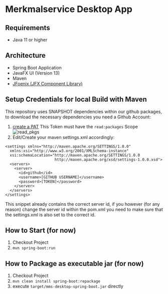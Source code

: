 # Merkmalservice Desktop App

## Requirements
- Java 11 or higher

## Architecture
- Spring Boot Application
- JavaFX UI (Version 13)
- Maven
- [JFoenix (JFX Component Library)](http://www.jfoenix.com/) 

## Setup Credentials for local Build with Maven
This repository uses SNAPSHOT dependencies within our github packages, to download the necessary dependencies you need a Github Account:
1. [create a PAT]( https://docs.github.com/en/github/authenticating-to-github/keeping-your-account-and-data-secure/creating-a-personal-access-token#creating-a-token)
This Token must have the `read:packages` Scope
![read_pkgs](https://user-images.githubusercontent.com/8503486/122915213-ce350d00-d35b-11eb-98e4-2273a0e0a6ad.PNG)
2. Edit/Create your maven settings.xml accordingly:
```
<settings xmlns="http://maven.apache.org/SETTINGS/1.0.0"
  xmlns:xsi="http://www.w3.org/2001/XMLSchema-instance"
  xsi:schemaLocation="http://maven.apache.org/SETTINGS/1.0.0
                      http://maven.apache.org/xsd/settings-1.0.0.xsd">
  <servers>
    <server>
      <id>github</id>
      <username>[GITHUB USERNAME]</username>
      <password>[TOKEN]</password>
    </server>
  </servers>
</settings>
```
This snippet already contains the correct server id, if you however (for any reason) change the server id within the pom.xml you need to make sure that the settings.xml is also set to the correct id.

## How to Start (for now)
1. Checkout Project
2. `mvn spring-boot:run`

## How to Package as executable jar (for now)
1. Checkout Project
3. `mvn clean install spring-boot:repackage`
4. execute `target/mms-desktop-spring-boot.jar` directly

